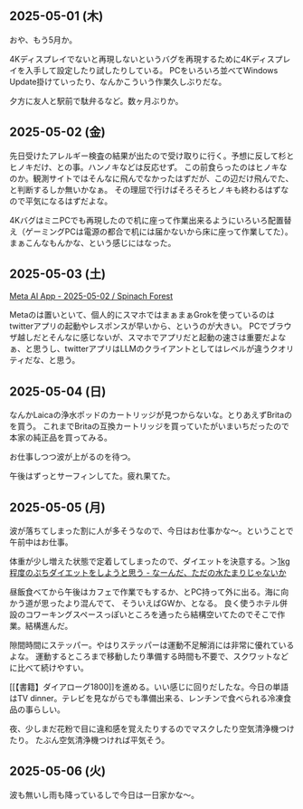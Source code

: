 ## 2025-05-01 (木)

おや、もう5月か。

4Kディスプレイでないと再現しないというバグを再現するために4Kディスプレイを入手して設定したり試したりしている。
PCをいろいろ並べてWindows Update掛けていったり、なんかこういう作業久しぶりだな。

夕方に友人と駅前で駄弁るなど。数ヶ月ぶりか。

## 2025-05-02 (金)

先日受けたアレルギー検査の結果が出たので受け取りに行く。予想に反して杉とヒノキだけ、との事。ハンノキなどは反応せず。
この前食らったのはヒノキなのか。観測サイトではそんなに飛んでなかったはずだが、この辺だけ飛んでた、と判断するしか無いかなぁ。
その理屈で行けばそろそろヒノキも終わるはずなので平気になるはずだよな。

4KバグはミニPCでも再現したので机に座って作業出来るようにいろいろ配置替え（ゲーミングPCは電源の都合で机には届かないから床に座って作業してた）。
まぁこんなもんかな、という感じにはなった。

## 2025-05-03 (土)

[Meta AI App - 2025-05-02 / Spinach Forest](https://records.dodgson.org/2025/05/02/meta-ai-app/)

Metaのは置いといて、個人的にスマホではまぁまぁGrokを使っているのはtwitterアプリの起動やレスポンスが早いから、というのが大きい。
PCでブラウザ越しだとそんなに感じないが、スマホでアプリだと起動の速さは重要だよなぁ、と思うし、twitterアプリはLLMのクライアントとしてはレベルが違うクオリティだな、と思う。

## 2025-05-04 (日)

なんかLaicaの浄水ポッドのカートリッジが見つからないな。とりあえずBritaのを買う。
これまでBritaの互換カートリッジを買っていたがいまいちだったので本家の純正品を買ってみる。

お仕事しつつ波が上がるのを待つ。

午後はずっとサーフィンしてた。疲れ果てた。

## 2025-05-05 (月)

波が落ちてしまった割に人が多そうなので、今日はお仕事かな〜。ということで午前中はお仕事。

体重が少し増えた状態で定着してしまったので、ダイエットを決意する。＞[1kg程度のぷちダイエットをしようと思う - なーんだ、ただの水たまりじゃないか](https://karino2.github.io/2025/05/05/1kg_puttit_diet.html)

昼飯食べてから午後はカフェで作業でもするか、とPC持って外に出る。海に向かう道が思ったより混んでて、
そういえばGWか、となる。
良く使うホテル併設のコワーキングスペースっぽいところを通ったら結構空いてたのでそこで作業。結構進んだ。

隙間時間にステッパー。やはりステッパーは運動不足解消には非常に優れているよな。
運動するところまで移動したり準備する時間も不要で、スクワットなどに比べて続けやすい。

[[【書籍】ダイアローグ1800]]を進める。いい感じに回りだしたな。今日の単語はTV dinner。テレビを見ながらでも準備出来る、レンチンで食べられる冷凍食品の事らしい。

夜、少しまだ花粉で目に違和感を覚えたりするのでマスクしたり空気清浄機つけたり。
たぶん空気清浄機つければ平気そう。

## 2025-05-06 (火)

波も無いし雨も降っているしで今日は一日家かな〜。